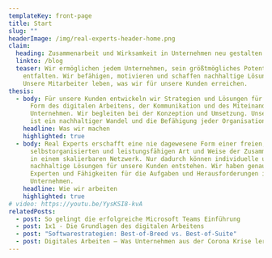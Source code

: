```yaml
---
templateKey: front-page
title: Start
slug: ""
headerImage: /img/real-experts-header-home.png
claim:
  heading: Zusammenarbeit und Wirksamkeit in Unternehmen neu gestalten
  linkto: /blog
  teaser: Wir ermöglichen jedem Unternehmen, sein größtmögliches Potential zu
    entfalten. Wir befähigen, motivieren und schaffen nachhaltige Lösungen.
    Unsere Mitarbeiter leben, was wir für unsere Kunden erreichen.
thesis:
  - body: Für unsere Kunden entwickeln wir Strategien und Lösungen für eine neue
      Form des digitalen Arbeitens, der Kommunikation und des Miteinanders im
      Unternehmen. Wir begleiten bei der Konzeption und Umsetzung. Unser Ziel
      ist ein nachhaltiger Wandel und die Befähigung jeder Organisation.
    headline: Was wir machen
    highlighted: true
  - body: Real Experts erschafft eine nie dagewesene Form einer freien,
      selbstorganisierten und leistungsfähigen Art und Weise der Zusammenarbeit
      in einem skalierbaren Netzwerk. Nur dadurch können individuelle und
      nachhaltige Lösungen für unsere Kunden entstehen. Wir haben genau die
      Experten und Fähigkeiten für die Aufgaben und Herausforderungen in Ihrem
      Unternehmen.
    headline: Wie wir arbeiten
    highlighted: true
# video: https://youtu.be/YysKSI8-kvA
relatedPosts:
  - post: So gelingt die erfolgreiche Microsoft Teams Einführung
  - post: 1x1 - Die Grundlagen des digitalen Arbeitens
  - post: "Softwarestrategien: Best-of-Breed vs. Best-of-Suite"
  - post: Digitales Arbeiten – Was Unternehmen aus der Corona Krise lernen müssen
---
```

